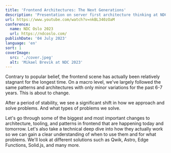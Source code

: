 ```yaml
---
title: 'Frontend Architectures: The Next Generations'
description: 'Presentation on server first architecture thinking at NDC Oslo 2023'
url: https://www.youtube.com/watch?v=nkBL340zOaM
conference:
  name: NDC Oslo 2023
  url: https://ndcoslo.com/
publishDate: '04 July 2023'
language: 'en'
sort: 1
coverImage:
  src: './cover.jpeg'
  alt: 'Mikael Brevik at NDC 2023'
---
```


Contrary to popular belief, the frontend scene has actually been relatively stagnant for the longest time. On a macro level, we've largely followed the same patterns and architectures with only minor variations for the past 6-7 years. This is about to change.

After a period of stability, we see a significant shift in how we approach and solve problems. And what types of problems we solve.

Let's go through some of the biggest and most important changes to architecture, tooling, and patterns in frontend that are happening today and tomorrow. Let's also take a technical deep dive into how they actually work so we can gain a clear understanding of when to use them and for what problems. We'll look at different solutions such as Qwik, Astro, Edge Functions, Solid.js, and many more.
